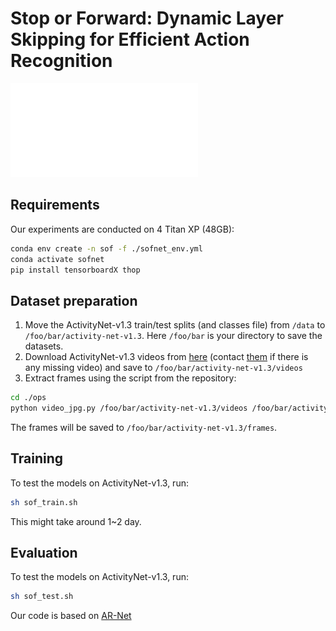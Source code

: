# Stop or Forward: Dynamic Layer Skipping for Efficient Action Recognition

![Framework](./architecture.pdf)

## Requirements
Our experiments are conducted on 4 Titan XP (48GB):
```bash
conda env create -n sof -f ./sofnet_env.yml
conda activate sofnet
pip install tensorboardX thop 
```

## Dataset preparation
1. Move the ActivityNet-v1.3 train/test splits (and classes file) from `/data` to  `/foo/bar/activity-net-v1.3`. Here `/foo/bar` is your directory to save the datasets.
2. Download ActivityNet-v1.3 videos from [here](http://activity-net.org/download.html) (contact [them](http://activity-net.org/people.html) if there is any missing video) and save to `/foo/bar/activity-net-v1.3/videos`
3. Extract frames using the script from the repository:
``` bash
cd ./ops
python video_jpg.py /foo/bar/activity-net-v1.3/videos /foo/bar/activity-net-v1.3/frames  --parallel
```

The frames will be saved to `/foo/bar/activity-net-v1.3/frames`.


## Training
To test the models on ActivityNet-v1.3, run:
```bash
sh sof_train.sh 
```
This might take around 1~2 day.

##  Evaluation
To test the models on ActivityNet-v1.3, run:
```bash
sh sof_test.sh 
```



Our code is based on [AR-Net](https://github.com/mengyuest/AR-Net.git)
